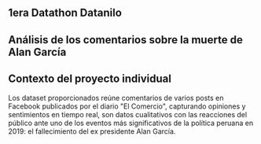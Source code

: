 ## **1era Datathon Datanilo**
## **Análisis de los comentarios sobre la muerte de Alan García**
## **Contexto del proyecto individual**

Los dataset proporcionados reúne comentarios de varios posts en Facebook publicados por el diario
"El Comercio", capturando opiniones y sentimientos en tiempo real, son datos cualitativos 
con las reacciones del público ante uno de los eventos más significativos de la política peruana en 2019:
el fallecimiento del ex presidente Alan García.
